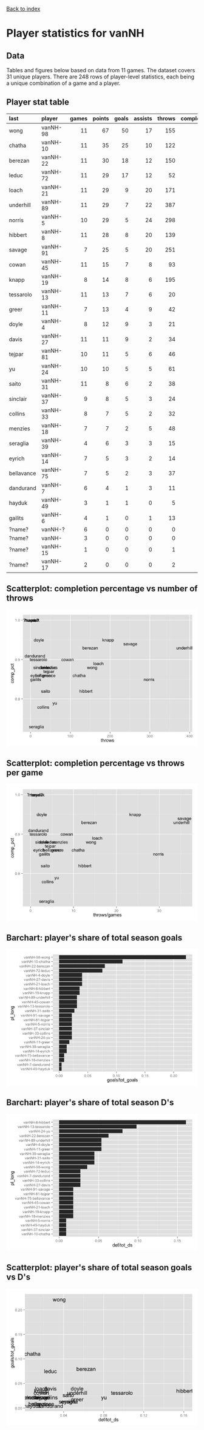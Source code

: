 
<a href="../index.html">Back to index</a>



# Player statistics for vanNH

## Data

Tables and figures below based on data from 11 games. The dataset covers 31 unique players. There are 248 rows of player-level statistics, each being a unique combination of a game and a player. 

## Player stat table

|last       |player   | games| points| goals| assists| throws| completions| comp_pct| def| catches| drop|
|:----------|:--------|-----:|------:|-----:|-------:|------:|-----------:|--------:|---:|-------:|----:|
|wong       |vanNH-98 |    11|     67|    50|      17|    155|         136|     0.88|   4|     202|    1|
|chatha     |vanNH-10 |    11|     35|    25|      10|    122|         105|     0.86|   1|     145|    4|
|berezan    |vanNH-22 |    11|     30|    18|      12|    150|         139|     0.93|   7|     168|    3|
|leduc      |vanNH-72 |    11|     29|    17|      12|     52|          46|     0.88|   3|      69|    1|
|loach      |vanNH-21 |    11|     29|     9|      20|    171|         152|     0.89|   2|     177|    4|
|underhill  |vanNH-89 |    11|     29|     7|      22|    387|         358|     0.93|   6|     287|   11|
|norris     |vanNH-5  |    10|     29|     5|      24|    298|         254|     0.85|   1|     213|    9|
|hibbert    |vanNH-8  |    11|     28|     8|      20|    139|         114|     0.82|  18|     132|    4|
|savage     |vanNH-91 |     7|     25|     5|      20|    251|         235|     0.94|   2|     188|    3|
|cowan      |vanNH-45 |    11|     15|     7|       8|     93|          84|     0.90|   2|      56|    1|
|knapp      |vanNH-19 |     8|     14|     8|       6|    195|         185|     0.95|   2|     145|    4|
|tessarolo  |vanNH-13 |    11|     13|     7|       6|     20|          18|     0.90|  11|      24|    1|
|greer      |vanNH-11 |     7|     13|     4|       9|     42|          36|     0.86|   6|      40|    0|
|doyle      |vanNH-4  |     8|     12|     9|       3|     21|          20|     0.95|   6|      26|    1|
|davis      |vanNH-27 |    11|     11|     9|       2|     34|          30|     0.88|   3|      41|    0|
|tejpar     |vanNH-81 |    10|     11|     5|       6|     46|          40|     0.87|   2|      37|    3|
|yu         |vanNH-24 |    10|     10|     5|       5|     61|          48|     0.79|   9|      41|    3|
|saito      |vanNH-31 |    11|      8|     6|       2|     38|          31|     0.82|   5|      40|    1|
|sinclair   |vanNH-37 |     9|      8|     5|       3|     24|          21|     0.88|   1|      28|    2|
|collins    |vanNH-33 |     8|      7|     5|       2|     32|          25|     0.78|   3|      22|    1|
|menzies    |vanNH-18 |     7|      7|     2|       5|     48|          42|     0.88|   2|      31|    1|
|seraglia   |vanNH-39 |     4|      6|     3|       3|     15|          11|     0.73|   5|      17|    1|
|eyrich     |vanNH-14 |     7|      5|     3|       2|     14|          12|     0.86|   5|      17|    0|
|bellavance |vanNH-75 |     7|      5|     2|       3|     37|          32|     0.86|   2|      24|    0|
|dandurand  |vanNH-7  |     6|      4|     1|       3|     11|          10|     0.91|   3|      10|    0|
|hayduk     |vanNH-49 |     3|      1|     1|       0|      5|           5|     1.00|   1|       4|    0|
|gailits    |vanNH-6  |     4|      1|     0|       1|     13|          11|     0.85|   0|      12|    0|
|?name?     |vanNH-?  |     6|      0|     0|       0|      0|           0|      NaN|   0|       7|    0|
|?name?     |vanNH-   |     3|      0|     0|       0|      0|           0|      NaN|   0|       0|    0|
|?name?     |vanNH-15 |     1|      0|     0|       0|      1|           1|     1.00|   0|       0|    0|
|?name?     |vanNH-17 |     2|      0|     0|       0|      2|           2|     1.00|   0|       0|    0|

## Scatterplot: completion percentage vs number of throws
![plot of chunk comp_pct_vs_throws](./vanNH_player-stats_files/figure-html/comp_pct_vs_throws.png) 

## Scatterplot: completion percentage vs throws per game
![plot of chunk comp_pct_vs_throws_per_game](./vanNH_player-stats_files/figure-html/comp_pct_vs_throws_per_game.png) 

## Barchart: player's share of total season goals
![plot of chunk barchart_share_of_goals](./vanNH_player-stats_files/figure-html/barchart_share_of_goals.png) 

## Barchart: player's share of total season D's
![plot of chunk barchart_share_of_ds](./vanNH_player-stats_files/figure-html/barchart_share_of_ds.png) 

## Scatterplot: player's share of total season goals vs D's
![plot of chunk share_of_goals_vs_ds](./vanNH_player-stats_files/figure-html/share_of_goals_vs_ds.png) 
